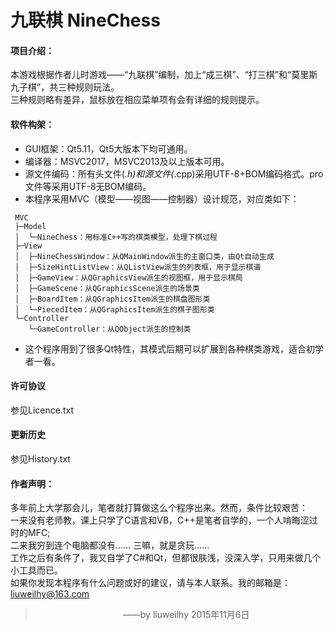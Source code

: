 # 九联棋 NineChess

#### 项目介绍：
本游戏根据作者儿时游戏——“九联棋”编制，加上“成三棋”、“打三棋”和“莫里斯九子棋”，共三种规则玩法。  
三种规则略有差异，鼠标放在相应菜单项有会有详细的规则提示。

#### 软件构架：
+ GUI框架：Qt5.11，Qt5大版本下均可通用。
+ 编译器：MSVC2017，MSVC2013及以上版本可用。
+ 源文件编码：所有头文件(*.h)和源文件(*.cpp)采用UTF-8+BOM编码格式。pro文件等采用UTF-8无BOM编码。
+ 本程序采用MVC（模型——视图——控制器）设计规范，对应类如下：  
```
 MVC
 ├─Model
 │  └─NineChess：用标准C++写的棋类模型，处理下棋过程
 ├─View
 │  ├─NineChessWindow：从QMainWindow派生的主窗口类，由Qt自动生成
 │  ├─SizeHintListView：从QListView派生的列表框，用于显示棋谱
 │  ├─GameView：从QGraphicsView派生的视图框，用于显示棋局
 │  ├─GameScene：从QGraphicsScene派生的场景类
 │  ├─BoardItem：从QGraphicsItem派生的棋盘图形类
 │  └─PiecedItem：从QGraphicsItem派生的棋子图形类
 └─Controller
    └─GameController：从QObject派生的控制类
```
+ 这个程序用到了很多Qt特性，其模式后期可以扩展到各种棋类游戏，适合初学者一看。

#### 许可协议
参见Licence.txt

#### 更新历史
参见History.txt

#### 作者声明：
多年前上大学那会儿，笔者就打算做这么个程序出来。然而，条件比较艰苦：  
一来没有老师教，课上只学了C语言和VB，C++是笔者自学的，一个人啃晦涩过时的MFC;  
二来我穷到连个电脑都没有……  三嘛，就是贪玩……  
工作之后有条件了，我又自学了C#和Qt，但都很肤浅，没深入学，只用来做几个小工具而已。  
如果你发现本程序有什么问题或好的建议，请与本人联系。我的邮箱是：liuweilhy@163.com  
>　　　　　　　　　　——by liuweilhy 2015年11月6日
